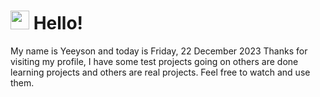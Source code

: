 <h1>
    <img src="https://emojis.slackmojis.com/emojis/images/1643510097/45343/hi.gif?1643510097" width="30"/> 
    Hello!
 </h1>
 <p>
    My name is Yeeyson and today is Friday, 22 December 2023
    Thanks for visiting my profile, I have some test projects going on others are done learning projects and others are real projects.
    Feel free to watch and use them.
 </p>